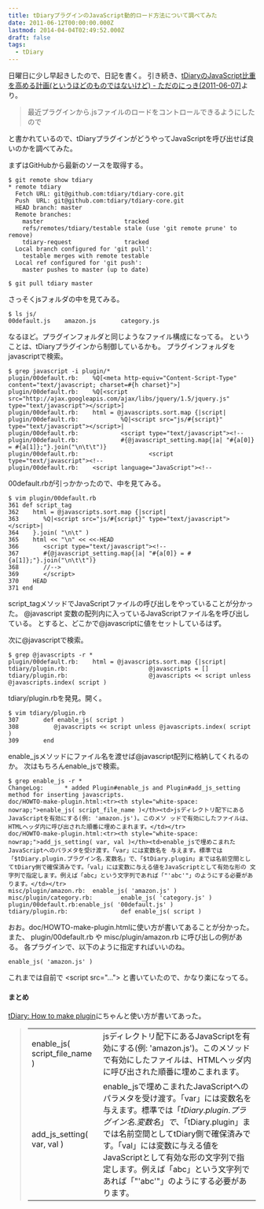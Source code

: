```yaml
---
title: tDiaryプラグインのJavaScript動的ロード方法について調べてみた
date: 2011-06-12T00:00:00.000Z
lastmod: 2014-04-04T02:49:52.000Z
draft: false
tags:
  - tDiary
---
```


日曜日に少し早起きしたので、日記を書く。 引き続き、[tDiaryのJavaScript比重を高める計画(というほどのものではないけど) - ただのにっき(2011-06-07)](http://sho.tdiary.net/20110607.html#p01)より。

> 最近プラグインから.jsファイルのロードをコントロールできるようにしたので

と書かれているので、tDiaryプラグインがどうやってJavaScriptを呼び出せば良いのかを調べてみた。

まずはGitHubから最新のソースを取得する。

```
$ git remote show tdiary
* remote tdiary
  Fetch URL: git@github.com:tdiary/tdiary-core.git
  Push  URL: git@github.com:tdiary/tdiary-core.git
  HEAD branch: master
  Remote branches:
    master                       tracked
    refs/remotes/tdiary/testable stale (use 'git remote prune' to remove)
    tdiary-request               tracked
  Local branch configured for 'git pull':
    testable merges with remote testable
  Local ref configured for 'git push':
    master pushes to master (up to date)

$ git pull tdiary master
```

さっそくjsフォルダの中を見てみる。

```
$ ls js/
00default.js    amazon.js       category.js
```

なるほど。プラグインフォルダと同じようなファイル構成になってる。 ということは、tDiaryプラグインから制御しているかも。 プラグインフォルダをjavascriptで検索。

```
$ grep javascript -i plugin/*
plugin/00default.rb:    %Q[<meta http-equiv="Content-Script-Type" content="text/javascript; charset=#{h charset}">]
plugin/00default.rb:    %Q[<script src="http://ajax.googleapis.com/ajax/libs/jquery/1.5/jquery.js" type="text/javascript"></script>]
plugin/00default.rb:    html = @javascripts.sort.map {|script|
plugin/00default.rb:            %Q|<script src="js/#{script}" type="text/javascript"></script>|
plugin/00default.rb:            <script type="text/javascript"><!--
plugin/00default.rb:            #{@javascript_setting.map{|a| "#{a[0]} = #{a[1]};"}.join("\n\t\t")}
plugin/00default.rb:                    <script type="text/javascript"><!--
plugin/00default.rb:    <script language="JavaScript"><!--
```

00default.rbが引っかかったので、中を見てみる。

```
$ vim plugin/00default.rb
361 def script_tag
362    html = @javascripts.sort.map {|script|
363       %Q|<script src="js/#{script}" type="text/javascript"></script>|
364    }.join( "\n\t" )
365    html << "\n" << <<-HEAD
366       <script type="text/javascript"><!--
367       #{@javascript_setting.map{|a| "#{a[0]} = #{a[1]};"}.join("\n\t\t")}
368       //-->
369       </script>
370    HEAD
371 end
```

script\_tagメソッドでJavaScriptファイルの呼び出しをやっていることが分かった。 @javascript 変数の配列内に入っているJavaScriptファイル名を呼び出している。 とすると、どこかで@javascriptに値をセットしているはず。

次に@javascriptで検索。

```
$ grep @javascripts -r *
plugin/00default.rb:    html = @javascripts.sort.map {|script|
tdiary/plugin.rb:                       @javascripts = []
tdiary/plugin.rb:                       @javascripts << script unless @javascripts.index( script )
```

tdiary/plugin.rbを発見。開く。

```
$ vim tdiary/plugin.rb
307       def enable_js( script )
308          @javascripts << script unless @javascripts.index( script )
309       end
```

enable\_jsメソッドにファイル名を渡せば@javascript配列に格納してくれるのか。 次はもちろんenable\_jsで検索。

```
$ grep enable_js -r *
ChangeLog:      * added Plugin#enable_js and Plugin#add_js_setting method for inserting javascripts.
doc/HOWTO-make-plugin.html:<tr><th style="white-space: nowrap;">enable_js( script_file_name )</th><td>jsディレクトリ配下にあるJavaScriptを有効にする(例: 'amazon.js')。このメソ ッドで有効にしたファイルは、HTMLヘッダ内に呼び出された順番に埋めこまれます。</td></tr>
doc/HOWTO-make-plugin.html:<tr><th style="white-space: nowrap;">add_js_setting( var, val )</th><td>enable_jsで埋めこまれたJavaScriptへのパラメタを受け渡す。「var」には変数名を 与えます。標準では「$tDiary.plugin.プラグイン名.変数名」で、「$tDiary.plugin」までは名前空間としてtDiary側で確保済みです。「val」には変数に与える値をJavaScriptとして有効な形の 文字列で指定します。例えば「abc」という文字列であれば「"'abc'"」のようにする必要があります。</td></tr>
misc/plugin/amazon.rb:  enable_js( 'amazon.js' )
misc/plugin/category.rb:        enable_js( 'category.js' )
plugin/00default.rb:enable_js( '00default.js' )
tdiary/plugin.rb:               def enable_js( script )
```

おお。doc/HOWTO-make-plugin.htmlに使い方が書いてあることが分かった。 また、 plugin/00default.rb や misc/plugin/amazon.rb に呼び出しの例がある。 各プラグインで、以下のように指定すればいいのね。

```
enable_js( 'amazon.js' )
```

これまでは自前で \<script src="..."> と書いていたので、かなり楽になってる。

#### まとめ

[tDiary: How to make plugin](http://www.tdiary.org/doc/HOWTO-make-plugin.html)にちゃんと使い方が書いてあった。

> |                                  |                                                                                                                                                                                                                       |
> | -------------------------------- | --------------------------------------------------------------------------------------------------------------------------------------------------------------------------------------------------------------------- |
> | enable\_js( script\_file\_name ) | jsディレクトリ配下にあるJavaScriptを有効にする(例: 'amazon.js')。このメソッドで有効にしたファイルは、HTMLヘッダ内に呼び出された順番に埋めこまれます。                                                                                                                            |
> | add\_js\_setting( var, val )     | enable\_jsで埋めこまれたJavaScriptへのパラメタを受け渡す。「var」には変数名を与えます。標準では「$tDiary.plugin.プラグイン名.変数名」で、「$tDiary.plugin」までは名前空間としてtDiary側で確保済みです。「val」には変数に与える値をJavaScriptとして有効な形の文字列で指定します。例えば「abc」という文字列であれば「"'abc'"」のようにする必要があります。 |
